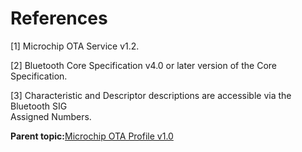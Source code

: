 # References

\[1\] Microchip OTA Service v1.2.

\[2\] Bluetooth Core Specification v4.0 or later version of the Core Specification.

\[3\] Characteristic and Descriptor descriptions are accessible via the Bluetooth SIG<br /> Assigned Numbers.

**Parent topic:**[Microchip OTA Profile v1.0](GUID-8FB2E8E4-2700-455A-8B4B-7E396CAD954D.md)


